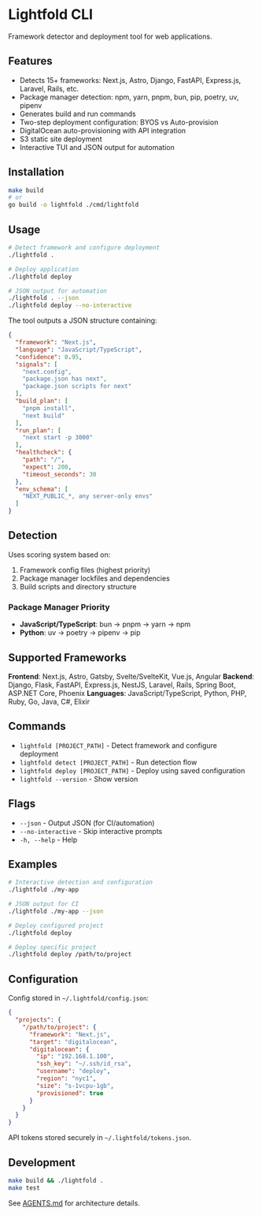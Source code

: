 # Lightfold CLI

Framework detector and deployment tool for web applications.

## Features

- Detects 15+ frameworks: Next.js, Astro, Django, FastAPI, Express.js, Laravel, Rails, etc.
- Package manager detection: npm, yarn, pnpm, bun, pip, poetry, uv, pipenv
- Generates build and run commands
- Two-step deployment configuration: BYOS vs Auto-provision
- DigitalOcean auto-provisioning with API integration
- S3 static site deployment
- Interactive TUI and JSON output for automation

## Installation

```bash
make build
# or
go build -o lightfold ./cmd/lightfold
```

## Usage

```bash
# Detect framework and configure deployment
./lightfold .

# Deploy application
./lightfold deploy

# JSON output for automation
./lightfold . --json
./lightfold deploy --no-interactive
```

The tool outputs a JSON structure containing:

```json
{
  "framework": "Next.js",
  "language": "JavaScript/TypeScript",
  "confidence": 0.95,
  "signals": [
    "next.config",
    "package.json has next",
    "package.json scripts for next"
  ],
  "build_plan": [
    "pnpm install",
    "next build"
  ],
  "run_plan": [
    "next start -p 3000"
  ],
  "healthcheck": {
    "path": "/",
    "expect": 200,
    "timeout_seconds": 30
  },
  "env_schema": [
    "NEXT_PUBLIC_*, any server-only envs"
  ]
}
```

## Detection

Uses scoring system based on:
1. Framework config files (highest priority)
2. Package manager lockfiles and dependencies
3. Build scripts and directory structure

### Package Manager Priority
- **JavaScript/TypeScript**: bun → pnpm → yarn → npm
- **Python**: uv → poetry → pipenv → pip

## Supported Frameworks

**Frontend**: Next.js, Astro, Gatsby, Svelte/SvelteKit, Vue.js, Angular
**Backend**: Django, Flask, FastAPI, Express.js, NestJS, Laravel, Rails, Spring Boot, ASP.NET Core, Phoenix
**Languages**: JavaScript/TypeScript, Python, PHP, Ruby, Go, Java, C#, Elixir

## Commands

- `lightfold [PROJECT_PATH]` - Detect framework and configure deployment
- `lightfold detect [PROJECT_PATH]` - Run detection flow
- `lightfold deploy [PROJECT_PATH]` - Deploy using saved configuration
- `lightfold --version` - Show version

## Flags

- `--json` - Output JSON (for CI/automation)
- `--no-interactive` - Skip interactive prompts
- `-h, --help` - Help

## Examples

```bash
# Interactive detection and configuration
./lightfold ./my-app

# JSON output for CI
./lightfold ./my-app --json

# Deploy configured project
./lightfold deploy

# Deploy specific project
./lightfold deploy /path/to/project
```

## Configuration

Config stored in `~/.lightfold/config.json`:

```json
{
  "projects": {
    "/path/to/project": {
      "framework": "Next.js",
      "target": "digitalocean",
      "digitalocean": {
        "ip": "192.168.1.100",
        "ssh_key": "~/.ssh/id_rsa",
        "username": "deploy",
        "region": "nyc1",
        "size": "s-1vcpu-1gb",
        "provisioned": true
      }
    }
  }
}
```

API tokens stored securely in `~/.lightfold/tokens.json`.

## Development

```bash
make build && ./lightfold .
make test
```

See [AGENTS.md](AGENTS.md) for architecture details.